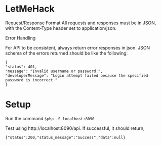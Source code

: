 # LetMeHack

Request/Response Format
All requests and responses must be in JSON, with the Content-Type header set to application/json.

Error Handling

For API to be consistent, always return error responses in json. JSON schema of the errors returned should be like the following:
```
{
"status": 401,
"message": "Invalid username or password.",
"developerMessage": "Login attempt failed because the specified password is incorrect."
}
```
# Setup

Run the command 
```$php -S localhost:8090```

Test using http://localhost:8090/api. If successful, it should return,
```
{"status":200,"status_message":"Success","data":null}
```
